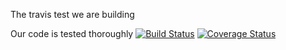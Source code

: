 The travis test we are building

Our code is tested thoroughly
[![Build Status](https://travis-ci.org/mariavd/travis-testing.svg?branch=master)](https://travis-ci.org/mariavd/travis-testing)
[![Coverage Status](https://coveralls.io/repos/github/mariavd/travis-testing/badge.svg?branch=master)](https://coveralls.io/github/mariavd/travis-testing?branch=master)
